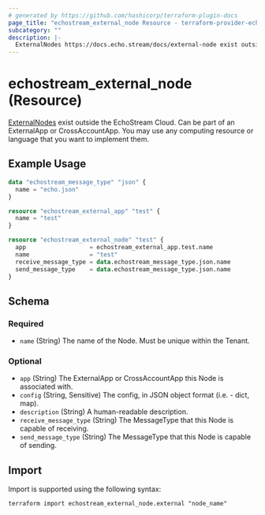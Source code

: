 ```yaml
---
# generated by https://github.com/hashicorp/terraform-plugin-docs
page_title: "echostream_external_node Resource - terraform-provider-echostream"
subcategory: ""
description: |-
  ExternalNodes https://docs.echo.stream/docs/external-node exist outside the EchoStream Cloud. Can be part of an ExternalApp or CrossAccountApp. You may use any computing resource or language that you want to implement them.
---
```


# echostream_external_node (Resource)

[ExternalNodes](https://docs.echo.stream/docs/external-node) exist outside the EchoStream Cloud. Can be part of an ExternalApp or CrossAccountApp. You may use any computing resource or language that you want to implement them.

## Example Usage

```terraform
data "echostream_message_type" "json" {
  name = "echo.json"
}

resource "echostream_external_app" "test" {
  name = "test"
}

resource "echostream_external_node" "test" {
  app                  = echostream_external_app.test.name
  name                 = "test"
  receive_message_type = data.echostream_message_type.json.name
  send_message_type    = data.echostream_message_type.json.name
}
```

<!-- schema generated by tfplugindocs -->
## Schema

### Required

- `name` (String) The name of the Node. Must be unique within the Tenant.

### Optional

- `app` (String) The ExternalApp or CrossAccountApp this Node is associated with.
- `config` (String, Sensitive) The config, in JSON object format (i.e. - dict, map).
- `description` (String) A human-readable description.
- `receive_message_type` (String) The MessageType that this Node is capable of receiving.
- `send_message_type` (String) The MessageType that this Node is capable of sending.

## Import

Import is supported using the following syntax:

```shell
terraform import echostream_external_node.external "node_name"
```
